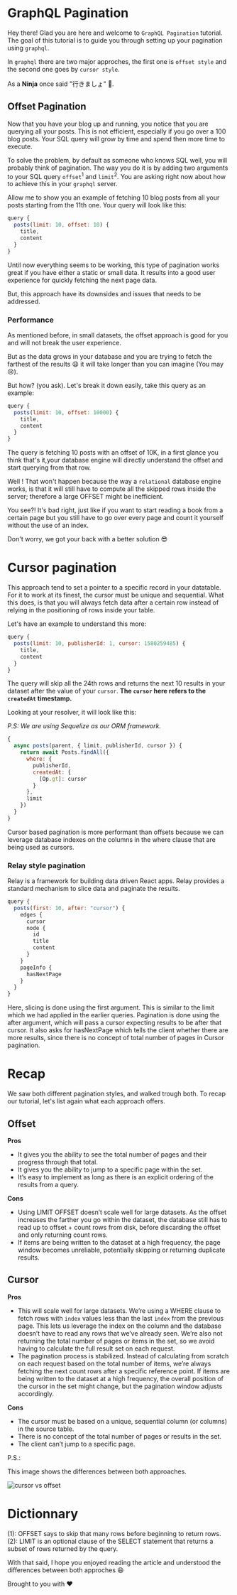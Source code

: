 # GraphQL Pagination

Hey there! Glad you are here and welcome to `GraphQL Pagination` tutorial. The goal of this tutorial is to guide you through setting up your pagination using `graphql`.

In `graphql` there are two major approches, the first one is `offset style` and the second one goes by `cursor style`.

As a **Ninja** once said "行きましょ" :see_no_evil:.

## Offset Pagination

Now that you have your blog up and running, you notice that you are querying all your posts. This is not efficient, especially if you go over a 100 blog posts. Your SQL query will grow by time and spend then more time to execute.

To solve the problem, by default as someone who knows SQL well, you will probably think of pagination. The way you do it is by adding two arguments to your SQL query `offset`<sup>1</sup> and `limit`<sup>2</sup>. You are asking right now about how to achieve this in your `graphql` server.

Allow me to show you an example of fetching 10 blog posts from all your posts starting from the 11th one. Your query will look like this:

```javascript
query {
  posts(limit: 10, offset: 10) {
    title,
    content
  }
}
```

Until now everything seems to be working, this type of pagination works great if you have either a static or small data. It results into a good user experience for quickly fetching the next page data.

But, this approach have its downsides and issues that needs to be addressed.

### Performance

As mentioned before, in small datasets, the offset approach is good for you and will not break the user experience.

But as the data grows in your database and you are trying to fetch the farthest of the results :weary: it will take longer than you can imagine (You may :cry:).

But how? (you ask). Let's break it down easily, take this query as an example:

```javascript
query {
  posts(limit: 10, offset: 10000) {
    title,
    content
  }
}
```

The query is fetching 10 posts with an offset of 10K, in a first glance you think that's it,your database engine will directly understand the offset and start querying from that row.

Well ! That won't happen because the way a `relational` database engine works, is that it will still have to compute all the skipped rows inside the server; therefore a large OFFSET might be inefficient.

You see?! It's bad right, just like if you want to start reading a book from a certain page but you still have to go over every page and count it yourself without the use of an index.

Don't worry, we got your back with a better solution :sunglasses:

# Cursor pagination

This approach tend to set a pointer to a specific record in your datatable. For it to work at its finest, the cursor must be unique and sequential. What this does, is that you will always fetch data after a certain row instead of relying in the positioning of rows inside your table.

Let's have an example to understand this more:

```javascript
query {
  posts(limit: 10, publisherId: 1, cursor: 1580259485) {
    title,
    content
  }
}
```

The query will skip all the 24th rows and returns the next 10 results in your dataset after the value of your `cursor`. **The `cursor` here refers to the `createdAt` timestamp.**

Looking at your resolver, it will look like this:

*P.S: We are using Sequelize as our ORM framework.*

```javascript
{
  async posts(parent, { limit, publisherId, cursor }) {
    return await Posts.findAll({
      where: {
        publisherId,
        createdAt: {
          [Op.gt]: cursor
        }
      },
      limit
    })
  }
}
```

Cursor based pagination is more performant than offsets because we can leverage database indexes on the columns in the where clause that are being used as cursors.

### Relay style pagination

Relay is a framework for building data driven React apps. Relay provides a standard mechanism to slice data and paginate the results.

```javascript
query {
  posts(first: 10, after: "cursor") {
    edges {
      cursor
      node {
        id
        title
        content
      }
    }
    pageInfo {
      hasNextPage
    }
  }
}
```

Here, slicing is done using the first argument. This is similar to the limit which we had applied in the earlier queries. Pagination is done using the after argument, which will pass a cursor expecting results to be after that cursor. It also asks for hasNextPage which tells the client whether there are more results, since there is no concept of total number of pages in Cursor pagination.


# Recap

We saw both different pagination styles, and walked trough both. To recap our tutorial, let's list again what each approach offers.

## Offset

**Pros**

- It gives you the ability to see the total number of pages and their progress through that total.
- It gives you the ability to jump to a specific page within the set.
- It’s easy to implement as long as there is an explicit ordering of the results from a query.

**Cons**

- Using LIMIT <count> OFFSET <offset> doesn’t scale well for large datasets. As the offset increases the farther you go within the dataset, the database still has to read up to offset + count rows from disk, before discarding the offset and only returning count rows.
- If items are being written to the dataset at a high frequency, the page window becomes unreliable, potentially skipping or returning duplicate results.

## Cursor

**Pros**

- This will scale well for large datasets. We’re using a WHERE clause to fetch rows with `index` values less than the last `index` from the previous page. This lets us leverage the index on the column and the database doesn’t have to read any rows that we’ve already seen. We’re also not returning the total number of pages or items in the set, so we avoid having to calculate the full result set on each request.
- The pagination process is stabilized. Instead of calculating from scratch on each request based on the total number of items, we’re always fetching the next count rows after a specific reference point. If items are being written to the dataset at a high frequency, the overall position of the cursor in the set might change, but the pagination window adjusts accordingly.

**Cons**

- The cursor must be based on a unique, sequential column (or columns) in the source table.
- There is no concept of the total number of pages or results in the set.
- The client can’t jump to a specific page.


P.S.:

This image shows the differences between both approaches.

![cursor vs offset](https://image.slidesharecdn.com/overviewofgraphqlclients-171129103338/95/overview-of-graphql-clients-73-638.jpg?cb=1511951684)


# Dictionnary

(1): OFFSET says to skip that many rows before beginning to return rows.
(2): LIMIT is an optional clause of the SELECT statement that returns a subset of rows returned by the query.

With that said, I hope you enjoyed reading the article and understood the differences between both approches :smile:

Brought to you with :heart: